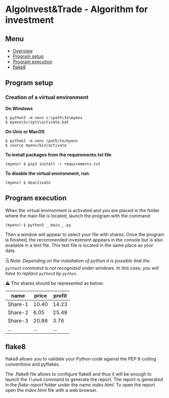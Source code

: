 # AlgoInvest&Trade - Algorithm for investment


## Menu

* [Overview](#overview)
* [Program setup](#program-setup)
* [Program execution](#program-execution)
* [flake8](#flake8)

## Program setup

### Creation of a virtual environment

**On Windows**
```
$ python3 -m venv c:\path\to\myenv
$ myenv\Scripts\activate.bat
```

**On Unix or MacOS**
```
$ python3 -m venv /path/to/myenv
$ source myenv/bin/activate
```

**To install packages from the requirements.txt file**
```
(myenv) $ pip3 install -r requirements.txt
```

**To disable the virtual environment, run:**
```
(myenv) $ deactivate
```

## Program execution

When the virtual environment is activated and you are placed in the folder where the main file is located, launch the program with the command:
```
(myenv) $ python3 __main__.py
```

Then a window will appear to select your file with shares. Once the program is finished, the recommended investment appears in the console but is also available in a text file.
This text file is located in the same place as your data.

🗒️ *Note: Depending on the installation of python it is possible that the `python3` command is not recognized under windows. In this case, you will have to replace `python3` by `python`.*

⚠️ The shares should be represented as below:

| name     | price   | profit  |
| -------- | ------- | ------- |
| Share-1  | 10.40   | 14.23   |
| Share-2  | 6.05    | 25.48   |
| Share-3  | 20.96   | 3.76    |
| ...      | ...     | ...     |

## flake8

flake8 allows you to validate your Python code against the PEP 8 coding conventions and pyflakes.

The .flake8 file allows to configure flake8 and thus it will be enough to launch the `flake8` command to generate the report.
The report is generated in the *flake-report* folder under the name *index.html*. To open the report open the *index.html* file with a web browser.